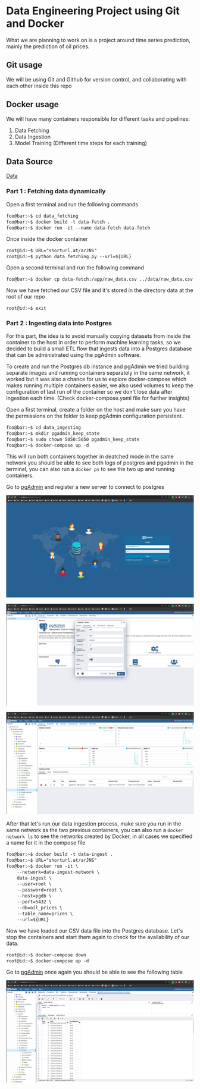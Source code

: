 # Data Engineering Project using Git and Docker
What we are planning to work on is a project around time series prediction, mainly the prediction of oil prices.

## Git usage
We will be using Git and Github for version control, and collaborating with each other inside this repo

## Docker usage
We will have many containers responsible for different tasks and pipelines:
1. Data Fetching
2. Data Ingestion
3. Model Training (Different time steps for each training)

## Data Source
[Data](https://fred.stlouisfed.org/series/DCOILBRENTEU#0)

### Part 1 : Fetching data dynamically
Open a first terminal and run the following commands

```console
foo@bar:~$ cd data_fetching
foo@bar:~$ docker build -t data-fetch .
foo@bar:~$ docker run -it --name data-fetch data-fetch
```

Once inside the docker container
```console
root@id:~$ URL="shorturl.at/arJNS"
root@id:~$ python data_fetching.py --url=${URL}
```

Open a second terminal and run the following command

```console
foo@bar:~$ docker cp data-fetch:/app/raw_data.csv ../data/raw_data.csv
```

Now we have fetched our CSV file and it's stored in the directory data at the root of our repo

```console
root@id:~$ exit
```

### Part 2 : Ingesting data into Postgres
For this part, the idea is to avoid manually copying datasets from inside the container to the host in order to perform machine learning tasks, so we decided to build a small ETL flow that ingests data into a Postgres database that can be administrated using the pgAdmin software.

To create and run the Postgres db instance and pgAdmin we tried building separate images and running containers separately in the same network, it worked but it was also a chance for us to explore docker-compose which makes running multiple containers easier, we also used volumes to keep the configuration of last run of the container so we don't lose data after ingestion each time. (Check docker-compose.yaml file for further insights)

Open a first terminal, create a folder on the host and make sure you have the permissions on the folder to keep pgAdmin configuration persistent.

```console
foo@bar:~$ cd data_ingesting
foo@bar:~$ mkdir pgadmin_keep_state
foo@bar:~$ sudo chown 5050:5050 pgadmin_keep_state
foo@bar:~$ docker-compose up -d
```
This will run both containers together in deatched mode in the same network you should be able to see both logs of postgres and pgadmin in the terminal, you can also run a ```docker ps``` to see the two up and running containers.

Go to [pgAdmin](http://localhost:8090/) and register a new server to connect to postgres

![pgAdmin Home](https://raw.githubusercontent.com/adnaneaabbar/oil-price-prediction/data_ingesting/data_ingesting/img/pgAdminHome.png?token=GHSAT0AAAAAAB3R477GDSQ53YT44STOZB3MY43NNOQ)

![Register Server](https://raw.githubusercontent.com/adnaneaabbar/oil-price-prediction/data_ingesting/data_ingesting/img/registerServer.png?token=GHSAT0AAAAAAB3R477HM4CD3QEZMWRFIYXMY43NN2A)

![Empty Table](https://raw.githubusercontent.com/adnaneaabbar/oil-price-prediction/data_ingesting/data_ingesting/img/emptyTable.png?token=GHSAT0AAAAAAB3R477HY7A6C3RFQ7FLFE7SY43NOKA)

After that let's run our data ingestion process, make sure you run in the same network as the two previous containers, you can also run a ```docker network ls``` to see the networks created by Docker, in all cases we specified a name for it in the compose file

```console
foo@bar:~$ docker build -t data-ingest .
foo@bar:~$ URL="shorturl.at/arJNS"
foo@bar:~$ docker run -it \
	--network=data-ingest-network \
	data-ingest \
    --user=root \
    --password=root \
    --host=pgdb \
    --port=5432 \
    --db=oil_prices \
    --table_name=prices \
    --url=${URL}
```

Now we have loaded our CSV data file into the Postgres database. Let's stop the containers and start them again to check for the availability of our data.
```console
root@id:~$ docker-compose down
root@id:~$ docker-compose up -d
```

Go to [pgAdmin](http://localhost:8090/) once again you should be able to see the following table

![Populated table](https://raw.githubusercontent.com/adnaneaabbar/oil-price-prediction/data_ingesting/data_ingesting/img/populatedTable.png?token=GHSAT0AAAAAAB3R477HUWMUYM4EBRPKXCPMY43NO2A)

